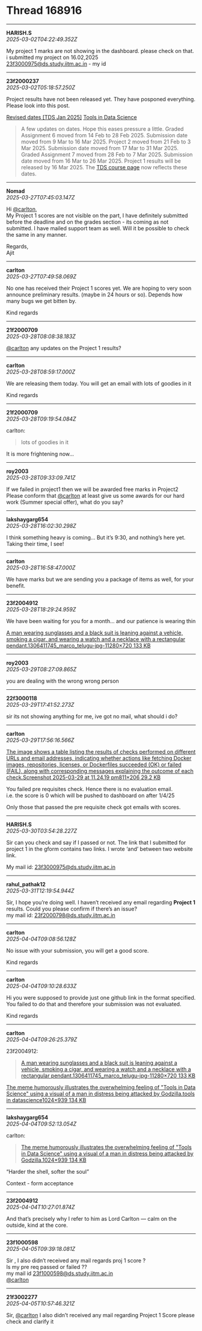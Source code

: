 # Thread 168916


---
**HARISH.S**  
*2025-03-02T04:22:49.352Z*


My project 1 marks are not showing in the dashboard. please check on that. i submitted my project on 16.02,2025  
23f3000975@ds.study.iitm.ac.in - my id




---
**23f2000237**  
*2025-03-02T05:18:57.250Z*


Project results have not been released yet. They have posponed everything.  
Please look into this post.

 [Revised dates [TDS Jan 2025]](https://discourse.onlinedegree.iitm.ac.in/t/revised-dates-tds-jan-2025/168506) [Tools in Data Science](/c/courses/tds-kb/34)

> A few updates on dates. Hope this eases pressure a little. Graded Assignment 6 moved from 14 Feb to 28 Feb 2025. Submission date moved from 9 Mar to 16 Mar 2025. Project 2 moved from 21 Feb to 3 Mar 2025. Submission date moved from 17 Mar to 31 Mar 2025. Graded Assignment 7 moved from 28 Feb to 7 Mar 2025. Submission date moved from 16 Mar to 26 Mar 2025. Project 1 results will be released by 16 Mar 2025. The [TDS course page](https://tds.s-anand.net/) now reflects these dates.




---
**Nomad**  
*2025-03-27T07:45:03.147Z*


Hi [@carlton](/u/carlton),  
My Project 1 scores are not visible on the part, I have definitely submitted before the deadline and on the grades section - its coming as not submitted. I have mailed support team as well. Will it be possible to check the same in any manner.

Regards,  
Ajit




---
**carlton**  
*2025-03-27T07:49:58.069Z*


No one has received their Project 1 scores yet. We are hoping to very soon announce preliminary results. (maybe in 24 hours or so). Depends how many bugs we get bitten by.

Kind regards




---
**21f2000709**  
*2025-03-28T08:08:38.183Z*


[@carlton](/u/carlton) any updates on the Project 1 results?




---
**carlton**  
*2025-03-28T08:59:17.000Z*


We are releasing them today. You will get an email with lots of goodies in it 

Kind regards




---
**21f2000709**  
*2025-03-28T09:19:54.084Z*


carlton:

> lots of goodies in it 

It is more frightening now…




---
**roy2003**  
*2025-03-28T09:33:09.741Z*


If we failed in project1 then we will be awarded free marks in Project2 Please conform that [@carlton](/u/carlton) at least give us some awards for our hard work (Summer special offer), what do you say?




---
**lakshaygarg654**  
*2025-03-28T16:02:30.298Z*


I think something heavy is coming… But it’s 9:30, and nothing’s here yet. Taking their time, I see!




---
**carlton**  
*2025-03-28T16:58:47.000Z*


We have marks but we are sending you a package of items as well, for your benefit.




---
**23f2004912**  
*2025-03-28T18:29:24.959Z*


We have been waiting for you for a month… and our patience is wearing thin  


[A man wearing sunglasses and a black suit is leaning against a vehicle, smoking a cigar, and wearing a watch and a necklace with a rectangular pendant.1306411745_marco_telugu-jpg-11280×720 133 KB](https://europe1.discourse-cdn.com/flex013/uploads/iitm/original/3X/c/2/c2b3cf40d7c5b4b3540661aadd70ad58532b671b.jpeg "1306411745_marco_telugu-jpg-1")




---
**roy2003**  
*2025-03-29T08:27:09.865Z*


you are dealing with the wrong wrong person




---
**22f3000118**  
*2025-03-29T17:41:52.273Z*


sir its not showing anything for me, ive got no mail, what should i do?




---
**carlton**  
*2025-03-29T17:56:16.566Z*


[The image shows a table listing the results of checks performed on different URLs and email addresses, indicating whether actions like fetching Docker images, repositories, licenses, or Dockerfiles succeeded (OK) or failed (FAIL), along with corresponding messages explaining the outcome of each check.Screenshot 2025-03-29 at 11.24.19 pm811×206 29.2 KB](https://europe1.discourse-cdn.com/flex013/uploads/iitm/original/3X/5/0/5044bf96daf786a1fcd86f30ea3a94dc80b62949.png "Screenshot 2025-03-29 at 11.24.19 pm")

You failed pre requisites check. Hence there is no evaluation email.  
i.e. the score is 0 which will be pushed to dashboard on after 1/4/25

Only those that passed the pre requisite check got emails with scores.




---
**HARISH.S**  
*2025-03-30T03:54:28.227Z*


Sir can you check and say if I passed or not. The link that I submitted for project 1 in the gform contains two links. I wrote ‘and’ between two website link.

My mail id: 23f3000975@ds.study.iitm.ac.in




---
**rahul_pathak12**  
*2025-03-31T12:19:54.944Z*


Sir, I hope you’re doing well. I haven’t received any email regarding **Project 1** results. Could you please confirm if there’s an issue?  
my mail id: 23f2000798@ds.study.iitm.ac.in




---
**carlton**  
*2025-04-04T09:08:56.128Z*


No issue with your submission, you will get a good score.

Kind regards




---
**carlton**  
*2025-04-04T09:10:28.633Z*


Hi you were supposed to provide just one github link in the format specified. You failed to do that and therefore your submission was not evaluated.

Kind regards




---
**carlton**  
*2025-04-04T09:26:25.379Z*


23f2004912:

> [A man wearing sunglasses and a black suit is leaning against a vehicle, smoking a cigar, and wearing a watch and a necklace with a rectangular pendant.1306411745_marco_telugu-jpg-11280×720 133 KB](https://europe1.discourse-cdn.com/flex013/uploads/iitm/original/3X/c/2/c2b3cf40d7c5b4b3540661aadd70ad58532b671b.jpeg "1306411745_marco_telugu-jpg-1")

[The meme humorously illustrates the overwhelming feeling of "Tools in Data Science" using a visual of a man in distress being attacked by Godzilla.tools in datascience1024×939 134 KB](https://europe1.discourse-cdn.com/flex013/uploads/iitm/original/3X/a/e/ae725715cb22440a81895770878ed664acb2da80.jpeg "tools in datascience")




---
**lakshaygarg654**  
*2025-04-04T09:52:13.054Z*


carlton:

> [The meme humorously illustrates the overwhelming feeling of "Tools in Data Science" using a visual of a man in distress being attacked by Godzilla.1024×939 134 KB](https://europe1.discourse-cdn.com/flex013/uploads/iitm/original/3X/a/e/ae725715cb22440a81895770878ed664acb2da80.jpeg)

“Harder the shell, softer the soul” 

Context - form acceptance




---
**23f2004912**  
*2025-04-04T10:27:01.874Z*


And that’s precisely why I refer to him as Lord Carlton — calm on the outside, kind at the core.




---
**23f1000598**  
*2025-04-05T09:39:18.081Z*


Sir , I also didn’t received any mail regards proj 1 score ?  
Is my pre req passed or failed ??  
my mail id 23f1000598@ds.study.iitm.ac.in  
[@carlton](/u/carlton)




---
**21f3002277**  
*2025-04-05T10:57:46.321Z*


Sir, [@carlton](/u/carlton) I also didn’t received any mail regarding Project 1 Score please check and clarify it


